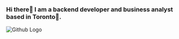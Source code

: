 ### Hi there👋 I am a backend developer and business analyst based in Toronto🍁.
![Github Logo](https://www.chromethemer.com/wallpapers/chromebook-wallpapers/images/960/astronaut-space-surfing-chromebook-wallpaper.jpg)
<!--
**Nathan-el/Nathan-el** is a ✨ _special_ ✨ repository because its `README.md` (this file) appears on your GitHub profile.

Here are some ideas to get you started:

- 🔭 I’m currently working on ...
- 🌱 I’m currently learning ...
- 👯 I’m looking to collaborate on ...
- 🤔 I’m looking for help with ...
- 💬 Ask me about ...
- 📫 How to reach me: ...
- 😄 Pronouns: ...
- ⚡ Fun fact: ...
-->
